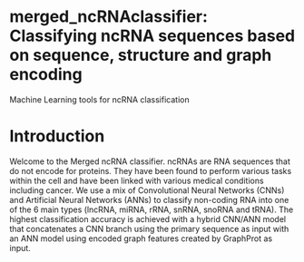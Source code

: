 # merged_ncRNAclassifier: Classifying ncRNA sequences based on sequence, structure and graph encoding
Machine Learning tools for ncRNA classification 

# Introduction

Welcome to the Merged ncRNA classifier. ncRNAs are RNA sequences that do not encode for proteins.
They have been found to perform various tasks within the cell and have been linked with various medical conditions
including cancer. We use a mix of Convolutional Neural Networks (CNNs) and Artificial Neural Networks (ANNs) to classify
non-coding RNA into one of the 6 main types (lncRNA, miRNA, rRNA, snRNA, snoRNA and tRNA). The highest 
classification accuracy is achieved with a hybrid CNN/ANN model that concatenates a CNN branch using the primary
sequence as input with an ANN model using encoded graph features created by GraphProt as input.


